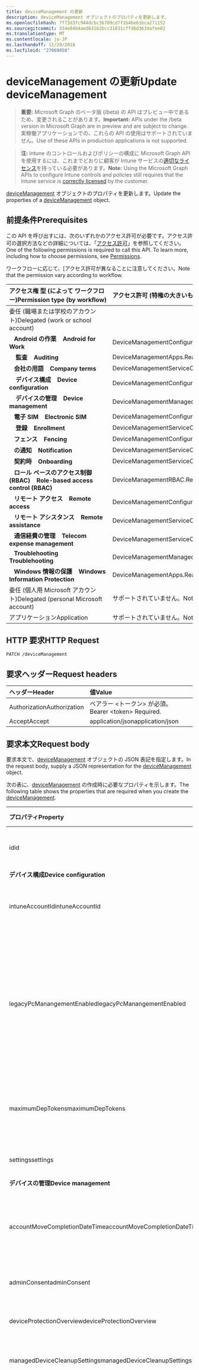 ```yaml
---
title: deviceManagement の更新
description: deviceManagement オブジェクトのプロパティを更新します。
ms.openlocfilehash: 7f73d3fc944dcbc36709cd7f1b46e61bca271152
ms.sourcegitcommit: 334e84b4aed63162bcc31831cffd6d363dafee02
ms.translationtype: MT
ms.contentlocale: ja-JP
ms.lasthandoff: 11/29/2018
ms.locfileid: "27069050"
---
```

# <a name="update-devicemanagement"></a><span data-ttu-id="bc0fb-103">deviceManagement の更新</span><span class="sxs-lookup"><span data-stu-id="bc0fb-103">Update deviceManagement</span></span>

> <span data-ttu-id="bc0fb-104">**重要:** Microsoft Graph のベータ版 (/beta) の API はプレビュー中であるため、変更されることがあります。</span><span class="sxs-lookup"><span data-stu-id="bc0fb-104">**Important:** APIs under the /beta version in Microsoft Graph are in preview and are subject to change.</span></span> <span data-ttu-id="bc0fb-105">実稼働アプリケーションでの、これらの API の使用はサポートされていません。</span><span class="sxs-lookup"><span data-stu-id="bc0fb-105">Use of these APIs in production applications is not supported.</span></span>

> <span data-ttu-id="bc0fb-106">**注:** Intune のコントロールおよびポリシーの構成に Microsoft Graph API を使用するには、これまでどおりに顧客が Intune サービスの[適切なライセンス](https://go.microsoft.com/fwlink/?linkid=839381)を持っている必要があります。</span><span class="sxs-lookup"><span data-stu-id="bc0fb-106">**Note:** Using the Microsoft Graph APIs to configure Intune controls and policies still requires that the Intune service is [correctly licensed](https://go.microsoft.com/fwlink/?linkid=839381) by the customer.</span></span>

<span data-ttu-id="bc0fb-107">[deviceManagement](../resources/intune-shared-devicemanagement.md) オブジェクトのプロパティを更新します。</span><span class="sxs-lookup"><span data-stu-id="bc0fb-107">Update the properties of a [deviceManagement](../resources/intune-shared-devicemanagement.md) object.</span></span>

## <a name="prerequisites"></a><span data-ttu-id="bc0fb-108">前提条件</span><span class="sxs-lookup"><span data-stu-id="bc0fb-108">Prerequisites</span></span>

<span data-ttu-id="bc0fb-p102">この API を呼び出すには、次のいずれかのアクセス許可が必要です。アクセス許可の選択方法などの詳細については、「[アクセス許可](/graph/permissions-reference)」を参照してください。</span><span class="sxs-lookup"><span data-stu-id="bc0fb-p102">One of the following permissions is required to call this API. To learn more, including how to choose permissions, see [Permissions](/graph/permissions-reference).</span></span>

<span data-ttu-id="bc0fb-111">ワークフローに応じて、[アクセス許可が異なることに注意してください。</span><span class="sxs-lookup"><span data-stu-id="bc0fb-111">Note that the permission vary according to workflow.</span></span>

| <span data-ttu-id="bc0fb-112">アクセス権&nbsp;型&nbsp;(によって&nbsp;ワークフロー)</span><span class="sxs-lookup"><span data-stu-id="bc0fb-112">Permission&nbsp;type&nbsp;(by&nbsp;workflow)</span></span> | <span data-ttu-id="bc0fb-113">アクセス許可 (特権の大きいものから小さいものへ)</span><span class="sxs-lookup"><span data-stu-id="bc0fb-113">Permissions (from most to least privileged)</span></span> |
|:---|:---|
| <span data-ttu-id="bc0fb-114">委任 (職場または学校のアカウント)</span><span class="sxs-lookup"><span data-stu-id="bc0fb-114">Delegated (work or school account)</span></span> ||
| <span data-ttu-id="bc0fb-115">&nbsp;&nbsp; **Android の作業**</span><span class="sxs-lookup"><span data-stu-id="bc0fb-115">&nbsp; &nbsp; **Android for Work**</span></span> | <span data-ttu-id="bc0fb-116">DeviceManagementConfiguration.ReadWrite.All</span><span class="sxs-lookup"><span data-stu-id="bc0fb-116">DeviceManagementConfiguration.ReadWrite.All</span></span>  |
| <span data-ttu-id="bc0fb-117">&nbsp; &nbsp; **監査**</span><span class="sxs-lookup"><span data-stu-id="bc0fb-117">&nbsp; &nbsp; **Auditing**</span></span> | <span data-ttu-id="bc0fb-118">DeviceManagementApps.ReadWrite.All</span><span class="sxs-lookup"><span data-stu-id="bc0fb-118">DeviceManagementApps.ReadWrite.All</span></span> |
| <span data-ttu-id="bc0fb-119">&nbsp;&nbsp; **会社の用語**</span><span class="sxs-lookup"><span data-stu-id="bc0fb-119">&nbsp; &nbsp; **Company terms**</span></span> | <span data-ttu-id="bc0fb-120">DeviceManagementServiceConfig.ReadWrite.All</span><span class="sxs-lookup"><span data-stu-id="bc0fb-120">DeviceManagementServiceConfig.ReadWrite.All</span></span> |
| <span data-ttu-id="bc0fb-121">&nbsp; &nbsp; **デバイス構成**</span><span class="sxs-lookup"><span data-stu-id="bc0fb-121">&nbsp; &nbsp; **Device configuration**</span></span> | <span data-ttu-id="bc0fb-122">DeviceManagementConfiguration.ReadWrite.All</span><span class="sxs-lookup"><span data-stu-id="bc0fb-122">DeviceManagementConfiguration.ReadWrite.All</span></span> |
| <span data-ttu-id="bc0fb-123">&nbsp; &nbsp; **デバイスの管理**</span><span class="sxs-lookup"><span data-stu-id="bc0fb-123">&nbsp; &nbsp; **Device management**</span></span> | <span data-ttu-id="bc0fb-124">DeviceManagementManagedDevices.ReadWrite.All</span><span class="sxs-lookup"><span data-stu-id="bc0fb-124">DeviceManagementManagedDevices.ReadWrite.All</span></span> |
| <span data-ttu-id="bc0fb-125">&nbsp;&nbsp; **電子 SIM**</span><span class="sxs-lookup"><span data-stu-id="bc0fb-125">&nbsp; &nbsp; **Electronic SIM**</span></span> | <span data-ttu-id="bc0fb-126">DeviceManagementConfiguration.ReadWrite.All</span><span class="sxs-lookup"><span data-stu-id="bc0fb-126">DeviceManagementConfiguration.ReadWrite.All</span></span> |
| <span data-ttu-id="bc0fb-127">&nbsp; &nbsp; **登録**</span><span class="sxs-lookup"><span data-stu-id="bc0fb-127">&nbsp; &nbsp; **Enrollment**</span></span> | <span data-ttu-id="bc0fb-128">DeviceManagementServiceConfig.ReadWrite.All</span><span class="sxs-lookup"><span data-stu-id="bc0fb-128">DeviceManagementServiceConfig.ReadWrite.All</span></span> |
| <span data-ttu-id="bc0fb-129">&nbsp;&nbsp; **フェンス**</span><span class="sxs-lookup"><span data-stu-id="bc0fb-129">&nbsp; &nbsp; **Fencing**</span></span> | <span data-ttu-id="bc0fb-130">DeviceManagementConfiguration.ReadWrite.All</span><span class="sxs-lookup"><span data-stu-id="bc0fb-130">DeviceManagementConfiguration.ReadWrite.All</span></span> |
| <span data-ttu-id="bc0fb-131">&nbsp;&nbsp; **の通知**</span><span class="sxs-lookup"><span data-stu-id="bc0fb-131">&nbsp; &nbsp; **Notification**</span></span> | <span data-ttu-id="bc0fb-132">DeviceManagementServiceConfig.ReadWrite.All</span><span class="sxs-lookup"><span data-stu-id="bc0fb-132">DeviceManagementServiceConfig.ReadWrite.All</span></span> |
| <span data-ttu-id="bc0fb-133">&nbsp;&nbsp; **契約時**</span><span class="sxs-lookup"><span data-stu-id="bc0fb-133">&nbsp; &nbsp; **Onboarding**</span></span> | <span data-ttu-id="bc0fb-134">DeviceManagementServiceConfig.ReadWrite.All</span><span class="sxs-lookup"><span data-stu-id="bc0fb-134">DeviceManagementServiceConfig.ReadWrite.All</span></span> |
| <span data-ttu-id="bc0fb-135">&nbsp;&nbsp; **ロール ベースのアクセス制御 (RBAC)**</span><span class="sxs-lookup"><span data-stu-id="bc0fb-135">&nbsp; &nbsp; **Role-based access control (RBAC)**</span></span> | <span data-ttu-id="bc0fb-136">DeviceManagementRBAC.ReadWrite.All</span><span class="sxs-lookup"><span data-stu-id="bc0fb-136">DeviceManagementRBAC.ReadWrite.All</span></span> |
| <span data-ttu-id="bc0fb-137">&nbsp;&nbsp; **リモート アクセス**</span><span class="sxs-lookup"><span data-stu-id="bc0fb-137">&nbsp; &nbsp; **Remote access**</span></span> | <span data-ttu-id="bc0fb-138">DeviceManagementConfiguration.Read.All</span><span class="sxs-lookup"><span data-stu-id="bc0fb-138">DeviceManagementConfiguration.Read.All</span></span> |
| <span data-ttu-id="bc0fb-139">&nbsp;&nbsp; **リモート アシスタンス**</span><span class="sxs-lookup"><span data-stu-id="bc0fb-139">&nbsp; &nbsp; **Remote assistance**</span></span> | <span data-ttu-id="bc0fb-140">DeviceManagementServiceConfig.ReadWrite.All</span><span class="sxs-lookup"><span data-stu-id="bc0fb-140">DeviceManagementServiceConfig.ReadWrite.All</span></span> |
| <span data-ttu-id="bc0fb-141">&nbsp;&nbsp; **通信経費の管理**</span><span class="sxs-lookup"><span data-stu-id="bc0fb-141">&nbsp; &nbsp; **Telecom expense management**</span></span> | <span data-ttu-id="bc0fb-142">DeviceManagementServiceConfig.ReadWrite.All</span><span class="sxs-lookup"><span data-stu-id="bc0fb-142">DeviceManagementServiceConfig.ReadWrite.All</span></span> |
| <span data-ttu-id="bc0fb-143">&nbsp;&nbsp; **Troublehooting**</span><span class="sxs-lookup"><span data-stu-id="bc0fb-143">&nbsp; &nbsp; **Troublehooting**</span></span> | <span data-ttu-id="bc0fb-144">DeviceManagementManagedDevices.ReadWrite.All</span><span class="sxs-lookup"><span data-stu-id="bc0fb-144">DeviceManagementManagedDevices.ReadWrite.All</span></span> |
| <span data-ttu-id="bc0fb-145">&nbsp;&nbsp; **Windows 情報の保護**</span><span class="sxs-lookup"><span data-stu-id="bc0fb-145">&nbsp; &nbsp; **Windows Information Protection**</span></span> | <span data-ttu-id="bc0fb-146">DeviceManagementApps.ReadWrite.All</span><span class="sxs-lookup"><span data-stu-id="bc0fb-146">DeviceManagementApps.ReadWrite.All</span></span> |
| <span data-ttu-id="bc0fb-147">委任 (個人用 Microsoft アカウント)</span><span class="sxs-lookup"><span data-stu-id="bc0fb-147">Delegated (personal Microsoft account)</span></span> | <span data-ttu-id="bc0fb-148">サポートされていません。</span><span class="sxs-lookup"><span data-stu-id="bc0fb-148">Not supported.</span></span>|
| <span data-ttu-id="bc0fb-149">アプリケーション</span><span class="sxs-lookup"><span data-stu-id="bc0fb-149">Application</span></span> | <span data-ttu-id="bc0fb-150">サポートされていません。</span><span class="sxs-lookup"><span data-stu-id="bc0fb-150">Not supported.</span></span> |

## <a name="http-request"></a><span data-ttu-id="bc0fb-151">HTTP 要求</span><span class="sxs-lookup"><span data-stu-id="bc0fb-151">HTTP Request</span></span>
<!-- {
  "blockType": "ignored"
}
-->
``` http
PATCH /deviceManagement
```

## <a name="request-headers"></a><span data-ttu-id="bc0fb-152">要求ヘッダー</span><span class="sxs-lookup"><span data-stu-id="bc0fb-152">Request headers</span></span>

|<span data-ttu-id="bc0fb-153">ヘッダー</span><span class="sxs-lookup"><span data-stu-id="bc0fb-153">Header</span></span>|<span data-ttu-id="bc0fb-154">値</span><span class="sxs-lookup"><span data-stu-id="bc0fb-154">Value</span></span>|
|:---|:---|
|<span data-ttu-id="bc0fb-155">Authorization</span><span class="sxs-lookup"><span data-stu-id="bc0fb-155">Authorization</span></span>|<span data-ttu-id="bc0fb-156">ベアラー &lt;トークン&gt; が必須。</span><span class="sxs-lookup"><span data-stu-id="bc0fb-156">Bearer &lt;token&gt; Required.</span></span>|
|<span data-ttu-id="bc0fb-157">Accept</span><span class="sxs-lookup"><span data-stu-id="bc0fb-157">Accept</span></span>|<span data-ttu-id="bc0fb-158">application/json</span><span class="sxs-lookup"><span data-stu-id="bc0fb-158">application/json</span></span>|

## <a name="request-body"></a><span data-ttu-id="bc0fb-159">要求本文</span><span class="sxs-lookup"><span data-stu-id="bc0fb-159">Request body</span></span>

<span data-ttu-id="bc0fb-160">要求本文で、[deviceManagement](../resources/intune-shared-devicemanagement.md) オブジェクトの JSON 表記を指定します。</span><span class="sxs-lookup"><span data-stu-id="bc0fb-160">In the request body, supply a JSON representation for the [deviceManagement](../resources/intune-shared-devicemanagement.md) object.</span></span>

<span data-ttu-id="bc0fb-161">次の表に、[deviceManagement](../resources/intune-shared-devicemanagement.md) の作成時に必要なプロパティを示します。</span><span class="sxs-lookup"><span data-stu-id="bc0fb-161">The following table shows the properties that are required when you create the [deviceManagement](../resources/intune-shared-devicemanagement.md).</span></span>

|<span data-ttu-id="bc0fb-162">プロパティ</span><span class="sxs-lookup"><span data-stu-id="bc0fb-162">Property</span></span>|<span data-ttu-id="bc0fb-163">型</span><span class="sxs-lookup"><span data-stu-id="bc0fb-163">Type</span></span>|<span data-ttu-id="bc0fb-164">説明</span><span class="sxs-lookup"><span data-stu-id="bc0fb-164">Description</span></span>|
|:---|:---|:---|
|<span data-ttu-id="bc0fb-165">id</span><span class="sxs-lookup"><span data-stu-id="bc0fb-165">id</span></span>|<span data-ttu-id="bc0fb-166">String</span><span class="sxs-lookup"><span data-stu-id="bc0fb-166">String</span></span>|<span data-ttu-id="bc0fb-167">デバイスの一意の識別子です。</span><span class="sxs-lookup"><span data-stu-id="bc0fb-167">Unique identifier for the device.</span></span>|
|<span data-ttu-id="bc0fb-168">**デバイス構成**</span><span class="sxs-lookup"><span data-stu-id="bc0fb-168">**Device configuration**</span></span>|
|<span data-ttu-id="bc0fb-169">intuneAccountId</span><span class="sxs-lookup"><span data-stu-id="bc0fb-169">intuneAccountId</span></span>|<span data-ttu-id="bc0fb-170">GUID</span><span class="sxs-lookup"><span data-stu-id="bc0fb-170">GUID</span></span>|<span data-ttu-id="bc0fb-171">Intune アカウント ID にはテナントが指定されました。</span><span class="sxs-lookup"><span data-stu-id="bc0fb-171">Intune Account ID for given tenant</span></span>|
|<span data-ttu-id="bc0fb-172">legacyPcManangementEnabled</span><span class="sxs-lookup"><span data-stu-id="bc0fb-172">legacyPcManangementEnabled</span></span>|<span data-ttu-id="bc0fb-173">ブール値</span><span class="sxs-lookup"><span data-stu-id="bc0fb-173">Boolean</span></span>|<span data-ttu-id="bc0fb-174">非 MDM を有効にするプロパティは、このアカウントの従来の PC の管理を管理します。</span><span class="sxs-lookup"><span data-stu-id="bc0fb-174">The property to enable Non-MDM managed legacy PC management for this account.</span></span> <span data-ttu-id="bc0fb-175">このプロパティは値の取得のみ可能です。</span><span class="sxs-lookup"><span data-stu-id="bc0fb-175">This property is read-only.</span></span>|
|<span data-ttu-id="bc0fb-176">maximumDepTokens</span><span class="sxs-lookup"><span data-stu-id="bc0fb-176">maximumDepTokens</span></span>|<span data-ttu-id="bc0fb-177">Int32</span><span class="sxs-lookup"><span data-stu-id="bc0fb-177">Int32</span></span>|<span data-ttu-id="bc0fb-178">DEP のトークンの最大数では、テナントごとに許可されます。</span><span class="sxs-lookup"><span data-stu-id="bc0fb-178">Maximum number of DEP tokens allowed per-tenant.</span></span>|
|<span data-ttu-id="bc0fb-179">settings</span><span class="sxs-lookup"><span data-stu-id="bc0fb-179">settings</span></span>|[<span data-ttu-id="bc0fb-180">deviceManagementSettings</span><span class="sxs-lookup"><span data-stu-id="bc0fb-180">deviceManagementSettings</span></span>](../resources/intune-deviceconfig-devicemanagementsettings.md)|<span data-ttu-id="bc0fb-181">アカウント レベルの設定。</span><span class="sxs-lookup"><span data-stu-id="bc0fb-181">Account level settings.</span></span>|
|<span data-ttu-id="bc0fb-182">**デバイスの管理**</span><span class="sxs-lookup"><span data-stu-id="bc0fb-182">**Device management**</span></span>|
|<span data-ttu-id="bc0fb-183">accountMoveCompletionDateTime</span><span class="sxs-lookup"><span data-stu-id="bc0fb-183">accountMoveCompletionDateTime</span></span>|<span data-ttu-id="bc0fb-184">DateTimeOffset</span><span class="sxs-lookup"><span data-stu-id="bc0fb-184">DateTimeOffset</span></span>|<span data-ttu-id="bc0fb-185">日付と時刻 scaleunits のテナントのデータを移動するときです。</span><span class="sxs-lookup"><span data-stu-id="bc0fb-185">The date & time when tenant data moved between scaleunits.</span></span>|
|<span data-ttu-id="bc0fb-186">adminConsent</span><span class="sxs-lookup"><span data-stu-id="bc0fb-186">adminConsent</span></span>|[<span data-ttu-id="bc0fb-187">adminConsent</span><span class="sxs-lookup"><span data-stu-id="bc0fb-187">adminConsent</span></span>](../resources/intune-devices-adminconsent.md)|<span data-ttu-id="bc0fb-188">同意の情報を管理します。</span><span class="sxs-lookup"><span data-stu-id="bc0fb-188">Admin consent information.</span></span>|
|<span data-ttu-id="bc0fb-189">deviceProtectionOverview</span><span class="sxs-lookup"><span data-stu-id="bc0fb-189">deviceProtectionOverview</span></span>|[<span data-ttu-id="bc0fb-190">deviceProtectionOverview</span><span class="sxs-lookup"><span data-stu-id="bc0fb-190">deviceProtectionOverview</span></span>](../resources/intune-devices-deviceprotectionoverview.md)|<span data-ttu-id="bc0fb-191">デバイス保護の概要です。</span><span class="sxs-lookup"><span data-stu-id="bc0fb-191">Device protection overview.</span></span>|
|<span data-ttu-id="bc0fb-192">managedDeviceCleanupSettings</span><span class="sxs-lookup"><span data-stu-id="bc0fb-192">managedDeviceCleanupSettings</span></span>|[<span data-ttu-id="bc0fb-193">managedDeviceCleanupSettings</span><span class="sxs-lookup"><span data-stu-id="bc0fb-193">managedDeviceCleanupSettings</span></span>](../resources/intune-devices-manageddevicecleanupsettings.md)|<span data-ttu-id="bc0fb-194">デバイスのクリーンアップ ・ ルール</span><span class="sxs-lookup"><span data-stu-id="bc0fb-194">Device cleanup rule</span></span>|
|<span data-ttu-id="bc0fb-195">subscriptionState</span><span class="sxs-lookup"><span data-stu-id="bc0fb-195">subscriptionState</span></span>|[<span data-ttu-id="bc0fb-196">deviceManagementSubscriptionState</span><span class="sxs-lookup"><span data-stu-id="bc0fb-196">deviceManagementSubscriptionState</span></span>](../resources/intune-devices-devicemanagementsubscriptionstate.md)|<span data-ttu-id="bc0fb-197">テナントのモバイル デバイス管理のサブスクリプション状態。</span><span class="sxs-lookup"><span data-stu-id="bc0fb-197">Tenant mobile device management subscription state.</span></span> <span data-ttu-id="bc0fb-198">可能な値は、`pending`、`active`、`warning`、`disabled`、`deleted`、`blocked`、`lockedOut` です。</span><span class="sxs-lookup"><span data-stu-id="bc0fb-198">Possible values are: `pending`, `active`, `warning`, `disabled`, `deleted`, `blocked`, `lockedOut`.</span></span>|
|<span data-ttu-id="bc0fb-199">サブスクリプション</span><span class="sxs-lookup"><span data-stu-id="bc0fb-199">subscriptions</span></span>|[<span data-ttu-id="bc0fb-200">deviceManagementSubscriptions</span><span class="sxs-lookup"><span data-stu-id="bc0fb-200">deviceManagementSubscriptions</span></span>](../resources/intune-devices-devicemanagementsubscriptions.md)|<span data-ttu-id="bc0fb-201">テナントのサブスクリプション。</span><span class="sxs-lookup"><span data-stu-id="bc0fb-201">Tenant's Subscription.</span></span> <span data-ttu-id="bc0fb-202">使用可能な値: `none`、`intune`、`office365`、`intunePremium`、`intune_EDU`、`intune_SMB`。</span><span class="sxs-lookup"><span data-stu-id="bc0fb-202">Possible values are: `none`, `intune`, `office365`, `intunePremium`, `intune_EDU`, `intune_SMB`.</span></span>|
|<span data-ttu-id="bc0fb-203">windowsMalwareOverview</span><span class="sxs-lookup"><span data-stu-id="bc0fb-203">windowsMalwareOverview</span></span>|[<span data-ttu-id="bc0fb-204">windowsMalwareOverview</span><span class="sxs-lookup"><span data-stu-id="bc0fb-204">windowsMalwareOverview</span></span>](../resources/intune-devices-windowsmalwareoverview.md)|<span data-ttu-id="bc0fb-205">Windows デバイスのマルウェアの概要です。</span><span class="sxs-lookup"><span data-stu-id="bc0fb-205">Malware overview for windows devices.</span></span>|
|<span data-ttu-id="bc0fb-206">**契約時**</span><span class="sxs-lookup"><span data-stu-id="bc0fb-206">**Onboarding**</span></span>|
|<span data-ttu-id="bc0fb-207">intuneBrand</span><span class="sxs-lookup"><span data-stu-id="bc0fb-207">intuneBrand</span></span>|[<span data-ttu-id="bc0fb-208">intuneBrand</span><span class="sxs-lookup"><span data-stu-id="bc0fb-208">intuneBrand</span></span>](../resources/intune-onboarding-intunebrand.md)|<span data-ttu-id="bc0fb-209">intuneBrand には、会社のポータル アプリケーションとエンド ユーザーの Web ポータルの外観のカスタマイズに使用するデータが含まれています。</span><span class="sxs-lookup"><span data-stu-id="bc0fb-209">intuneBrand contains data which is used in customizing the appearance of the Company Portal applications as well as the end user web portal.</span></span>|

<span data-ttu-id="bc0fb-210">要求本文のプロパティのサポートは、ワークフローによって異なります。</span><span class="sxs-lookup"><span data-stu-id="bc0fb-210">Request body property support varies according to workflow.</span></span>

## <a name="response"></a><span data-ttu-id="bc0fb-211">応答</span><span class="sxs-lookup"><span data-stu-id="bc0fb-211">Response</span></span>
<span data-ttu-id="bc0fb-212">成功した場合、このメソッドは `200 OK` 応答コードと、応答本文で更新された [deviceManagement](../resources/intune-shared-devicemanagement.md) オブジェクトを返します。</span><span class="sxs-lookup"><span data-stu-id="bc0fb-212">If successful, this method returns a `200 OK` response code and an updated [deviceManagement](../resources/intune-shared-devicemanagement.md) object in the response body.</span></span>

## <a name="example"></a><span data-ttu-id="bc0fb-213">例</span><span class="sxs-lookup"><span data-stu-id="bc0fb-213">Example</span></span>

### <a name="request"></a><span data-ttu-id="bc0fb-214">要求</span><span class="sxs-lookup"><span data-stu-id="bc0fb-214">Request</span></span>

<span data-ttu-id="bc0fb-215">デバイス管理のワークフローを次の要求の例を以下に示します。</span><span class="sxs-lookup"><span data-stu-id="bc0fb-215">Here is an example of a request following the device management workflow:</span></span>

``` http
PATCH https://graph.microsoft.com/beta/deviceManagement
Content-type: application/json
Content-length: 751

{
  "subscriptionState": "active",
  "subscriptions": "intune",
  "adminConsent": {
    "@odata.type": "microsoft.graph.adminConsent",
    "shareAPNSData": "granted"
  },
  "deviceProtectionOverview": {
    "@odata.type": "microsoft.graph.deviceProtectionOverview",
    "totalReportedDeviceCount": 8,
    "inactiveThreatAgentDeviceCount": 14,
    "unknownStateThreatAgentDeviceCount": 2,
    "pendingSignatureUpdateDeviceCount": 1,
    "cleanDeviceCount": 0,
    "pendingFullScanDeviceCount": 10,
    "pendingRestartDeviceCount": 9,
    "pendingManualStepsDeviceCount": 13,
    "pendingOfflineScanDeviceCount": 13,
    "criticalFailuresDeviceCount": 11
  },
  "accountMoveCompletionDateTime": "2017-01-01T00:01:17.9006709-08:00"
}
```

### <a name="response"></a><span data-ttu-id="bc0fb-216">応答</span><span class="sxs-lookup"><span data-stu-id="bc0fb-216">Response</span></span>

<span data-ttu-id="bc0fb-217">以下は、応答の例です。</span><span class="sxs-lookup"><span data-stu-id="bc0fb-217">Here is an example of the response.</span></span> 

<span data-ttu-id="bc0fb-218">注: 簡潔にするために、ここに示す応答オブジェクトは切り詰められている場合があります。</span><span class="sxs-lookup"><span data-stu-id="bc0fb-218">Note: The response object shown here may be truncated for brevity.</span></span> <span data-ttu-id="bc0fb-219">返されるプロパティは、ワークフローおよびコンテキストによって異なります。</span><span class="sxs-lookup"><span data-stu-id="bc0fb-219">Returned properties vary according to workflow and context.</span></span>

``` http
HTTP/1.1 200 OK
Content-Type: application/json
Content-Length: 855

{
  "@odata.type": "#microsoft.graph.deviceManagement",
  "id": "0b283420-3420-0b28-2034-280b2034280b",
  "subscriptionState": "active",
  "subscriptions": "intune",
  "adminConsent": {
    "@odata.type": "microsoft.graph.adminConsent",
    "shareAPNSData": "granted"
  },
  "deviceProtectionOverview": {
    "@odata.type": "microsoft.graph.deviceProtectionOverview",
    "totalReportedDeviceCount": 8,
    "inactiveThreatAgentDeviceCount": 14,
    "unknownStateThreatAgentDeviceCount": 2,
    "pendingSignatureUpdateDeviceCount": 1,
    "cleanDeviceCount": 0,
    "pendingFullScanDeviceCount": 10,
    "pendingRestartDeviceCount": 9,
    "pendingManualStepsDeviceCount": 13,
    "pendingOfflineScanDeviceCount": 13,
    "criticalFailuresDeviceCount": 11
  },
  "accountMoveCompletionDateTime": "2017-01-01T00:01:17.9006709-08:00"
}
```



